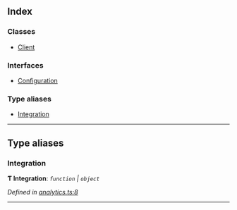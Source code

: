 

## Index

### Classes

* [Client](classes/analytics.client.md)

### Interfaces

* [Configuration](interfaces/analytics.configuration.md)

### Type aliases

* [Integration](#integration)

---

## Type aliases

<a id="integration"></a>

###  Integration

**Ƭ Integration**: *`function` \| `object`*

*Defined in [analytics.ts:8](https://github.com/dbilgin/analytics-react-native/blob/master/packages/core/src/analytics.ts#L8)*

___

